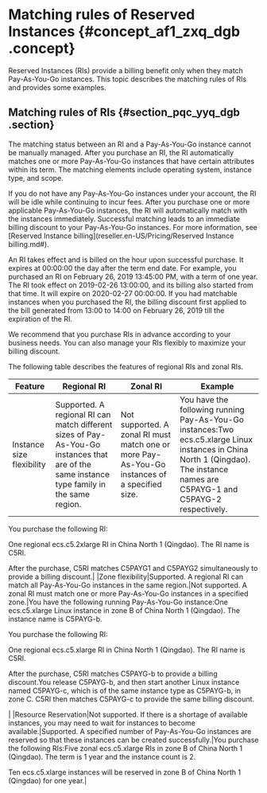 # Matching rules of Reserved Instances {#concept_af1_zxq_dgb .concept}

Reserved Instances \(RIs\) provide a billing benefit only when they match Pay-As-You-Go instances. This topic describes the matching rules of RIs and provides some examples.

## Matching rules of RIs {#section_pqc_yyq_dgb .section}

The matching status between an RI and a Pay-As-You-Go instance cannot be manually managed. After you purchase an RI, the RI automatically matches one or more Pay-As-You-Go instances that have certain attributes within its term. The matching elements include operating system, instance type, and scope.

If you do not have any Pay-As-You-Go instances under your account, the RI will be idle while continuing to incur fees. After you purchase one or more applicable Pay-As-You-Go instances, the RI will automatically match with the instances immediately. Successful matching leads to an immediate billing discount to your Pay-As-You-Go instances. For more information, see [Reserved Instance billing](reseller.en-US/Pricing/Reserved Instance billing.md#).

An RI takes effect and is billed on the hour upon successful purchase. It expires at 00:00:00 the day after the term end date. For example, you purchased an RI on February 26, 2019 13:45:00 PM, with a term of one year. The RI took effect on 2019-02-26 13:00:00, and its billing also started from that time. It will expire on 2020-02-27 00:00:00. If you had matchable instances when you purchased the RI, the billing discount first applied to the bill generated from 13:00 to 14:00 on February 26, 2019 till the expiration of the RI.

We recommend that you purchase RIs in advance according to your business needs. You can also manage your RIs flexibly to maximize your billing discount.

The following table describes the features of regional RIs and zonal RIs.

|Feature|Regional RI|Zonal RI|Example|
|-------|-----------|--------|-------|
|Instance size flexibility|Supported. A regional RI can match different sizes of Pay-As-You-Go instances that are of the same instance type family in the same region.|Not supported. A zonal RI must match one or more Pay-As-You-Go instances of a specified size.|You have the following running Pay-As-You-Go instances:Two ecs.c5.xlarge Linux instances in China North 1 \(Qingdao\). The instance names are C5PAYG-1 and C5PAYG-2 respectively.

You purchase the following RI:

One regional ecs.c5.2xlarge RI in China North 1 \(Qingdao\). The RI name is C5RI.

After the purchase, C5RI matches C5PAYG1 and C5PAYG2 simultaneously to provide a billing discount.|
|Zone flexibility|Supported. A regional RI can match all Pay-As-You-Go instances in the same region.|Not supported. A zonal RI must match one or more Pay-As-You-Go instances in a specified zone.|You have the following running Pay-As-You-Go instance:One ecs.c5.xlarge Linux instance in zone B of China North 1 \(Qingdao\). The instance name is C5PAYG-b.

You purchase the following RI:

One regional ecs.c5.xlarge RI in China North 1 \(Qingdao\). The RI name is C5RI.

After the purchase, C5RI matches C5PAYG-b to provide a billing discount.You release C5PAYG-b, and then start another Linux instance named C5PAYG-c, which is of the same instance type as C5PAYG-b, in zone C. C5RI then matches C5PAYG-c to provide the same billing discount.

|
|Resource Reservation|Not supported. If there is a shortage of available instances, you may need to wait for instances to become available.|Supported. A specified number of Pay-As-You-Go instances are reserved so that these instances can be created successfully.|You purchase the following RIs:Five zonal ecs.c5.xlarge RIs in zone B of China North 1 \(Qingdao\). The term is 1 year and the instance count is 2.

Ten ecs.c5.xlarge instances will be reserved in zone B of China North 1 \(Qingdao\) for one year.|

